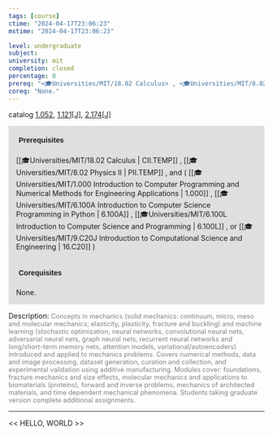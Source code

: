 ```yaml
---
tags: [course]
ctime: "2024-04-17T23:06:23"
mstime: "2024-04-17T23:06:23"

level: undergraduate
subject: 
university: mit
completion: closed
percentage: 0
prereq: "<🎓Universities/MIT/18.02 Calculus> , <🎓Universities/MIT/8.02 Physics II> , and ( <🎓Universities/MIT/1.000 Introduction to Computer Programming and Numerical Methods for Engineering Applications> , <🎓Universities/MIT/6.100A Introduction to Computer Science Programming in Python> , <🎓Universities/MIT/6.100L Introduction to Computer Science and Programming> , or <🎓Universities/MIT/9.C20J Introduction to Computational Science and Engineering> )"
coreq: "None."
---
```


catalog [1.052](http://student.mit.edu/catalog/m1a.html#1.052), [1.121[J]](http://student.mit.edu/catalog/m1a.html#1.121), [2.174[J]](http://student.mit.edu/catalog/m2a.html#2.174)

<span style="display: block; padding: 15px; background-color: rgb(100, 100, 100, 0.2);"><font id="m_prereq192_0" style="display: block; font-family: Arial, sans-serif; font-weight: bold; padding: 5px">Prerequisites</font><br><span id="prereq192_0">[[🎓Universities/MIT/18.02 Calculus | CII.TEMP]] , [[🎓Universities/MIT/8.02 Physics II | PII.TEMP]] , and ( [[🎓Universities/MIT/1.000 Introduction to Computer Programming and Numerical Methods for Engineering Applications | 1.000]] , [[🎓Universities/MIT/6.100A Introduction to Computer Science Programming in Python | 6.100A]] , [[🎓Universities/MIT/6.100L Introduction to Computer Science and Programming | 6.100L]] , or [[🎓Universities/MIT/9.C20J Introduction to Computational Science and Engineering | 16.C20]] )</span></span>
<span style="display: block; padding: 15px; background-color: rgb(100, 100, 100, 0.2);"><font id="m_coreq192_0" style="display: block; font-family: Arial, sans-serif; font-weight: bold; padding: 5px">Corequisites</font><br><span id="coreq192_0">None.</span></span>

<font style="">Description:</font>
<font style="color: grey; font-size: 0.8rem;">Concepts in mechanics (solid mechanics: continuum, micro, meso and molecular mechanics; elasticity, plasticity, fracture and buckling) and machine learning (stochastic optimization, neural networks, convolutional neural nets, adversarial neural nets, graph neural nets, recurrent neural networks and long/short-term memory nets, attention models, variational/autoencoders) introduced and applied to mechanics problems. Covers numerical methods, data and image processing, dataset generation, curation and collection, and experimental validation using additive manufacturing. Modules cover: foundations, fracture mechanics and size effects, molecular mechanics and applications to biomaterials (proteins), forward and inverse problems, mechanics of architected materials, and time dependent mechanical phenomena. Students taking graduate version complete additional assignments.</font>



---

<< HELLO, WORLD >>
